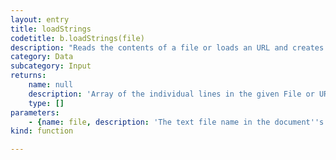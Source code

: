 ```yaml
---
layout: entry
title: loadStrings
codetitle: b.loadStrings(file)
description: "Reads the contents of a file or loads an URL and creates a String array of its individual lines.\nIf the file is specified by name as String, it must be located in the document's data directory."
category: Data
subcategory: Input
returns:
    name: null
    description: 'Array of the individual lines in the given File or URL'
    type: []
parameters:
    - {name: file, description: 'The text file name in the document''s data directory or a File instance or an URL', optional: false, type: [String, File]}
kind: function

---
```

